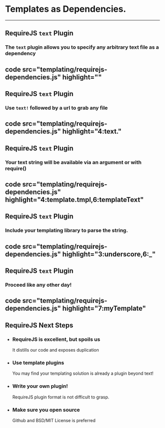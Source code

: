 Templates as Dependencies.
=====================================
---
## RequireJS `text` Plugin

### The `text` plugin allows you to specify any arbitrary text file as a dependency

code src="templating/requirejs-dependencies.js" highlight=""
---
## RequireJS `text` Plugin

### Use `text!` followed by a url to grab any file

code src="templating/requirejs-dependencies.js" highlight="4:text."
---
## RequireJS `text` Plugin

### Your text string will be available via an argument or with require()

code src="templating/requirejs-dependencies.js" highlight="4:template.tmpl,6:templateText"
---
## RequireJS `text` Plugin

### Include your templating library to parse the string.

code src="templating/requirejs-dependencies.js" highlight="3:underscore,6:_"
---
## RequireJS `text` Plugin

### Proceed like any other day!

code src="templating/requirejs-dependencies.js" highlight="7:myTemplate"
---
## RequireJS Next Steps

- ### RequireJS is excellent, but spoils us
    It distills our code and exposes duplication
- ### Use template plugins
    You may find your templating solution is already a plugin beyond text!
- ### Write your own plugin!
    RequireJS plugin format is not difficult to grasp.
- ### Make sure you open source
    Github and BSD/MIT License is preferred

